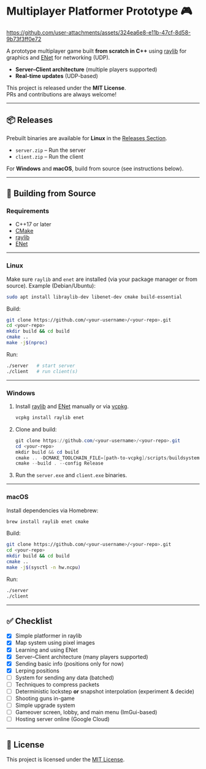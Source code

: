 # Multiplayer Platformer Prototype 🎮


https://github.com/user-attachments/assets/324ea6e8-e11b-47cf-8d58-9b73f3ff0e72


A prototype multiplayer game built **from scratch in C++** using [raylib](https://www.raylib.com/) for graphics and [ENet](https://github.com/lsalzman/enet) for networking (UDP).  

- **Server–Client architecture** (multiple players supported)  
- **Real-time updates** (UDP-based)

This project is released under the **MIT License**.  
PRs and contributions are always welcome!

---

## 📦 Releases

Prebuilt binaries are available for **Linux** in the [Releases Section](../../releases).  
- `server.zip` – Run the server  
- `client.zip` – Run the client  

For **Windows** and **macOS**, build from source (see instructions below).  

---

## 🔨 Building from Source

### Requirements
- C++17 or later  
- [CMake](https://cmake.org/)  
- [raylib](https://www.raylib.com/)  
- [ENet](https://github.com/lsalzman/enet)  

---

### Linux
Make sure `raylib` and `enet` are installed (via your package manager or from source). Example (Debian/Ubuntu):
```bash
sudo apt install libraylib-dev libenet-dev cmake build-essential
````

Build:

```bash
git clone https://github.com/<your-username>/<your-repo>.git
cd <your-repo>
mkdir build && cd build
cmake ..
make -j$(nproc)
```

Run:

```bash
./server   # start server
./client   # run client(s)
```

---

### Windows

1. Install [raylib](https://www.raylib.com/) and [ENet](https://github.com/lsalzman/enet) manually or via [vcpkg](https://github.com/microsoft/vcpkg).

   ```powershell
   vcpkg install raylib enet
   ```
2. Clone and build:

   ```powershell
   git clone https://github.com/<your-username>/<your-repo>.git
   cd <your-repo>
   mkdir build && cd build
   cmake .. -DCMAKE_TOOLCHAIN_FILE=[path-to-vcpkg]/scripts/buildsystems/vcpkg.cmake
   cmake --build . --config Release
   ```
3. Run the `server.exe` and `client.exe` binaries.

---

### macOS

Install dependencies via Homebrew:

```bash
brew install raylib enet cmake
```

Build:

```bash
git clone https://github.com/<your-username>/<your-repo>.git
cd <your-repo>
mkdir build && cd build
cmake ..
make -j$(sysctl -n hw.ncpu)
```

Run:

```bash
./server
./client
```

---

## ✅ Checklist

* [x] Simple platformer in raylib
* [x] Map system using pixel images
* [x] Learning and using ENet
* [x] Server–Client architecture (many players supported)
* [x] Sending basic info (positions only for now)
* [x] Lerping positions
* [ ] System for sending any data (batched)
* [ ] Techniques to compress packets
* [ ] Deterministic lockstep **or** snapshot interpolation (experiment & decide)
* [ ] Shooting guns in-game
* [ ] Simple upgrade system
* [ ] Gameover screen, lobby, and main menu (ImGui-based)
* [ ] Hosting server online (Google Cloud)

---

## 📜 License

This project is licensed under the [MIT License](LICENSE).
